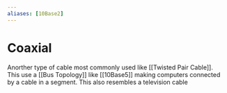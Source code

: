 ```yaml
---
aliases: [10Base2]
---
```

# Coaxial
Anorther type of cable most commonly used like [[Twisted Pair Cable]]. This use a [[Bus Topology]] like [[10Base5]] making computers connected by a cable in a segment. This also resembles a television cable
